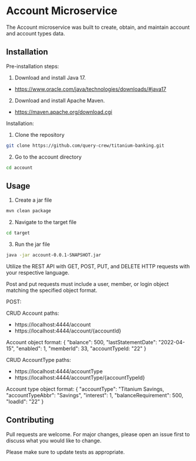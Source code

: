 
# Account Microservice

The Account microservice was built to create, obtain, and maintain account and account types data.

## Installation

Pre-installation steps:
1. Download and install Java 17.
- https://www.oracle.com/java/technologies/downloads/#java17
2. Download and install Apache Maven.
- https://maven.apache.org/download.cgi

Installation:

1. Clone the repository

```bash
git clone https://github.com/query-crew/titanium-banking.git
```
2. Go to the account directory

```bash
cd account
```

## Usage

1. Create a jar file
```bash
mvn clean package
```

2. Navigate to the target file
```bash
cd target
```

3. Run the jar file
```bash
java -jar account-0.0.1-SNAPSHOT.jar
```

Utilize the REST API with GET, POST, PUT, and DELETE HTTP requests with your respective language.

Post and put requests must include a user, member, or login object matching the specified object format.

POST:

CRUD Account paths:
- https://localhost:4444/account
- https://localhost:4444/account/{accountId}

Account object format:
{
    "balance": 500,
    "lastStatementDate": "2022-04-15",
    "enabled": 1,
    "memberId": 33,
    "accountTypeId: "22"
}

CRUD AccountType paths:
- https://localhost:4444/accountType
- https://localhost:4444/accountType/{accountTypeId}

Account type object format:
{
    "accountType": "Titanium Savings,
    "accountTypeAbbr": "Savings",
    "interest": 1,
    "balanceRequirement": 500,
    "loadId": "22"
}


## Contributing
Pull requests are welcome. For major changes, please open an issue first to discuss what you would like to change.

Please make sure to update tests as appropriate.
